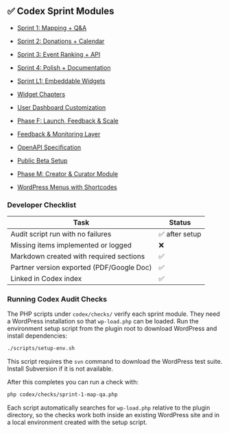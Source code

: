 ## ✅ Codex Sprint Modules

- [Sprint 1: Mapping + Q&A](./codex-sprint-1-map-qa.md)
- [Sprint 2: Donations + Calendar](./codex-sprint-2-donations-calendar.md)
- [Sprint 3: Event Ranking + API](./codex-sprint-3-ranking-api.md)
- [Sprint 4: Polish + Documentation](./codex-sprint-4-polish-docs.md)
- [Sprint L1: Embeddable Widgets](./codex-sprint-l1-embeddable-widgets.md)
- [Widget Chapters](./codex-chapters/README.md)
- [User Dashboard Customization](./user-dashboard-customization.md)



- [Phase F: Launch, Feedback & Scale](./codex-phase-f-launch-feedback-scale.md)
- [Feedback & Monitoring Layer](./feedback-monitoring-layer-codex.md)
- [OpenAPI Specification](./openapi.yaml)
- [Public Beta Setup](./public-beta-setup-codex.md)
- [Phase M: Creator & Curator Module](./codex-phase-m-creator-curator-codex.md)
- [WordPress Menus with Shortcodes](./wordpress-menus-codex.md)

### Developer Checklist

| Task | Status |
| --- | --- |
| Audit script run with no failures | ✅ after setup |
| Missing items implemented or logged | ❌ |
| Markdown created with required sections | ✅ |
| Partner version exported (PDF/Google Doc) | ✅ |
| Linked in Codex index | ✅ |

### Running Codex Audit Checks

The PHP scripts under `codex/checks/` verify each sprint module. They need a
WordPress installation so that `wp-load.php` can be loaded. Run the environment
setup script from the plugin root to download WordPress and install dependencies:

```bash
./scripts/setup-env.sh
```
This script requires the `svn` command to download the WordPress test suite. Install Subversion if it is not available.

After this completes you can run a check with:

```bash
php codex/checks/sprint-1-map-qa.php
```

Each script automatically searches for `wp-load.php` relative to the plugin
directory, so the checks work both inside an existing WordPress site and in a
local environment created with the setup script.
